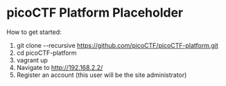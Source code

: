 picoCTF Platform Placeholder
============================

How to get started:


1. git clone --recursive https://github.com/picoCTF/picoCTF-platform.git
2. cd picoCTF-platform
3. vagrant up
4. Navigate to http://192.168.2.2/
5. Register an account (this user will be the site administrator)
